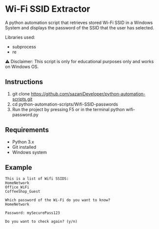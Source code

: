 # Wi-Fi SSID Extractor 
A python automation script that retrieves stored Wi-Fi SSID in a Windows System and displays the password of the SSID that the user has selected. 

Libraries used: 
- subprocess
- re


⚠ Disclaimer: This script is only for educational purposes only and works on Windows OS. 


## Instructions 
1. git clone https://github.com/sazaniDeveloper/python-automation-scripts.git 
2. cd python-automation-scripts/Wifi-SSID-passwords 
3. Run the project by pressing F5 or in the terminal python wifi-password.py 
## Requirements 
- Python 3.x 
- Git installed 
- Windows system 
## Example

```
This is a list of Wifi SSIDS:
HomeNetwork
Office_WiFi
CoffeeShop_Guest

Which password of the Wi-Fi do you want to know?
HomeNetwork

Password: mySecurePass123

Do you want to check again? (y/n)
```
